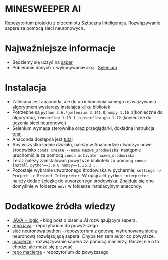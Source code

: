 # MINESWEEPER AI
Repozytorium projektu z przedmiotu Sztuczna Inteligencja.
Rozwiązywanie sapera za pomocą sieci neuronowych.

# Najważniejsze informacje
* Będziemy się uczyć na [saper](http://minesweeperonline.com)
* Pobieranie danych + wykonywanie akcji: [Selenium](https://selenium-python.readthedocs.io)


# Instalacja
* Zalecana jest anaconda, ale do uruchomienia samego rozwiązywania algorytmem wystarczy instalajca kilku bibliotek
* Potrzebne są ```python 3.6.*```,```selenium 3.141.0```,```numpy 1.16.2```(konieczne do algorytmu), ```tensorflow 1.13.1```, ```tensorflow-gpu 1.12``` (konieczne do uczenia sieci neuronowej)
* Selenium wymaga sterownika oraz przeglądarki, dokładna instrukcja [tutaj](https://selenium-python.readthedocs.io)
* Anaconda dostępna jest [tutaj](https://www.anaconda.com/distribution/)
* Aby wszystko ładnie działało, należy w Anacondzie utworzyć nowe środowisko ```conda create --name nazwa_srodowiska```, następnie uruchomić je za pomocą ```conda activate nazwa_srodowiska```
* Teraz należy zainstalować powyższe biblioteki za pomocą ```conda install python==3.6.8 numpy==1.16.2 ...```
* Pozostaje wybranie utworzonego środowiska w pycharmie, ```settings -> Project -> Project Interpreter```. W opcji ```add python interpreter``` należy dodać ścieżkę do utworzonego środowiska. Znajduje się ono domyślnie w folderze ```envs``` w folderze instalacyjnym anacondy.
# Dodatkowe źródła wiedzy
* [JAVA + logic](https://luckytoilet.wordpress.com/2012/12/23/2125/) - blog post o pisaniu AI rozwiązującym sapera.
* [repo java](https://github.com/luckytoilet/MSolver/blob/master/MSolver.java) - repozytorium do powyższego
* [sieć neuronowa python](https://github.com/ryanbaldini/MineSweeperNeuralNet) - repozytorium z gotową, wytrenowaną siecią neuronową rozwiązującą sapera. Chyba ten sam autor co powyższe.
* [macierze](https://massaioli.wordpress.com/2013/01/12/solving-minesweeper-with-matricies/) - rozwiązywanie sapera za pomocą macierzy. Raczej nie o to chodzi, ale może się przydać. 
* [repo macierze](https://bitbucket.org/robertmassaioli/minesweeper-and-matricies/overview) - repozytorium do powyższego
